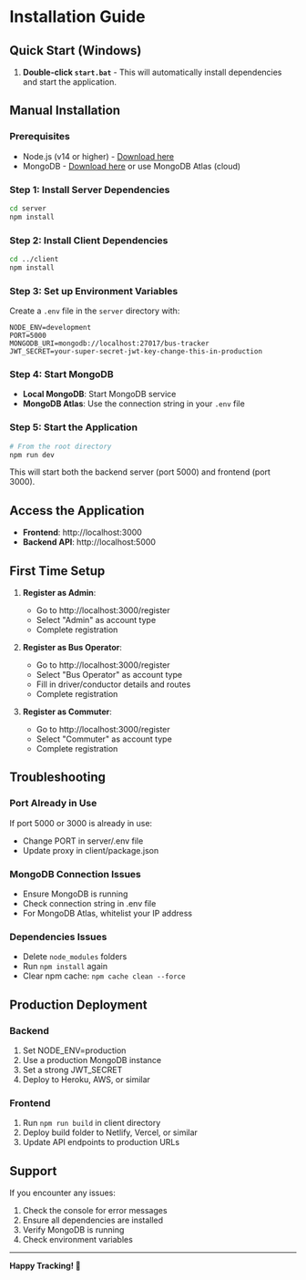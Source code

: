 # Installation Guide

## Quick Start (Windows)

1. **Double-click `start.bat`** - This will automatically install dependencies and start the application.

## Manual Installation

### Prerequisites
- Node.js (v14 or higher) - [Download here](https://nodejs.org/)
- MongoDB - [Download here](https://www.mongodb.com/try/download/community) or use MongoDB Atlas (cloud)

### Step 1: Install Server Dependencies
```bash
cd server
npm install
```

### Step 2: Install Client Dependencies
```bash
cd ../client
npm install
```

### Step 3: Set up Environment Variables
Create a `.env` file in the `server` directory with:
```
NODE_ENV=development
PORT=5000
MONGODB_URI=mongodb://localhost:27017/bus-tracker
JWT_SECRET=your-super-secret-jwt-key-change-this-in-production
```

### Step 4: Start MongoDB
- **Local MongoDB**: Start MongoDB service
- **MongoDB Atlas**: Use the connection string in your `.env` file

### Step 5: Start the Application
```bash
# From the root directory
npm run dev
```

This will start both the backend server (port 5000) and frontend (port 3000).

## Access the Application

- **Frontend**: http://localhost:3000
- **Backend API**: http://localhost:5000

## First Time Setup

1. **Register as Admin**:
   - Go to http://localhost:3000/register
   - Select "Admin" as account type
   - Complete registration

2. **Register as Bus Operator**:
   - Go to http://localhost:3000/register
   - Select "Bus Operator" as account type
   - Fill in driver/conductor details and routes
   - Complete registration

3. **Register as Commuter**:
   - Go to http://localhost:3000/register
   - Select "Commuter" as account type
   - Complete registration

## Troubleshooting

### Port Already in Use
If port 5000 or 3000 is already in use:
- Change PORT in server/.env file
- Update proxy in client/package.json

### MongoDB Connection Issues
- Ensure MongoDB is running
- Check connection string in .env file
- For MongoDB Atlas, whitelist your IP address

### Dependencies Issues
- Delete `node_modules` folders
- Run `npm install` again
- Clear npm cache: `npm cache clean --force`

## Production Deployment

### Backend
1. Set NODE_ENV=production
2. Use a production MongoDB instance
3. Set a strong JWT_SECRET
4. Deploy to Heroku, AWS, or similar

### Frontend
1. Run `npm run build` in client directory
2. Deploy build folder to Netlify, Vercel, or similar
3. Update API endpoints to production URLs

## Support

If you encounter any issues:
1. Check the console for error messages
2. Ensure all dependencies are installed
3. Verify MongoDB is running
4. Check environment variables

---

**Happy Tracking! 🚌**

